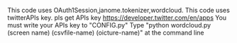 This code uses OAuth1Session,janome.tokenizer,wordcloud.
This code uses twitterAPIs key. pls get APIs key https://developer.twitter.com/en/apps
You must write your APIs key to "CONFIG.py"
Type "python wordcloud.py (screen name) (csvfile-name) (oicture-name)" at the command line